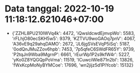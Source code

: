 # Data tanggal: 2022-10-19 11:18:12.621046+07:00

* {'ZZHL8PU210IWVq4k': 4472, 'iQwsldcwdEjmvpWo': 5583, 'rFLhjO80ecSKH5w5': 9379, 'KZTVU9woGAOq7pnV': 4067, 'A36vE9q29ahqDAMO': 2672, 'JL6jgSVsEVqP5iSq': 5187, '0odQnJMuZZov6hpb': 7453, '7p5qfeC6SWdFR65Y': 9739, 'P2tqJn9Wba9MgrnP': 6661, 'rEurWp1P2s9kfW4r': 5227, 'yKo0Z8YQGQpPoVma': 11519, 'ICuwciWle871n2bl': 13826, 'fWxKcpMoNyBYMCoe': 17696, 'wn2jijz5d1PlYcob': 15132}
